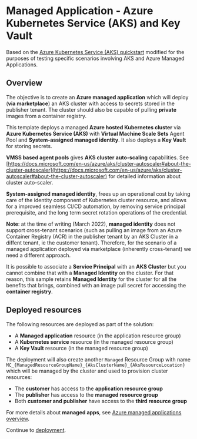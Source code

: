 # Managed Application - Azure Kubernetes Service (AKS) and Key Vault

Based on the [Azure Kubernetes Service (AKS) quickstart](https://github.com/Azure/azure-quickstart-templates/tree/master/quickstarts/microsoft.kubernetes/aks-vmss-systemassigned-identity#azure-kubernetes-service-aks) modified for the purposes of testing specific scenarios involving AKS and Azure Managed Applications.

## Overview

The objective is to create an **Azure managed application** which will deploy (**via marketplace**) an AKS cluster with access to secrets stored in the publisher tenant. The cluster should also be capable of pulling **private** images from a container registry.

This template deploys a managed **Azure hosted Kubernetes cluster** via **Azure Kubernetes Service (AKS)** with **Virtual Machine Scale Sets** Agent Pool and **System-assigned managed identity**. It also deploys a **Key Vault** for storing secrets.

**VMSS based agent pools** gives **AKS cluster** **auto-scaling** capabilities.
See [https://docs.microsoft.com/en-us/azure/aks/cluster-autoscaler#about-the-cluster-autoscaler](https://docs.microsoft.com/en-us/azure/aks/cluster-autoscaler#about-the-cluster-autoscaler) for detailed information about cluster auto-scaler.

**System-assigned managed identity**, frees up an operational cost by taking care of the identity component of Kubernetes cluster resource, and allows for a improved seamless CI/CD automation, by removing service principal prerequisite, and the long term secret rotation operations of the credential.  

**Note**: at the time of writing (March 2022), **managed identity** does not support cross-tenant scenarios (such as pulling an image from an Azure Container Registry (ACR) in the publisher tenant by an AKS Cluster in a diffent tenant, ie the customer tenant). Therefore, for the scenario of a managed application deployed via marketplace (inherently cross-tenant) we need a different approach.

It is possible to associate a **Service Principal** with an **AKS Cluster** but you cannot combine that with a **Managed Identity** on the cluster. For that reason, this sample retains **Managed Identity** for the cluster for all the benefits that brings, combined with an image pull secret for accessing the **container registry**.

## Deployed resources

The following resources are deployed as part of the solution:

* A **Managed application** resource (in the application resource group)
* A **Kubernetes service** resource (in the managed resource group)
* A **Key Vault** resource (in the managed resource group)

The deployment will also create another `Managed` Resource Group with name `MC_{ManagedResourceGroupName}_{AksClusterName}_{AksResourceLocation}` which will be managed by the cluster and used to provision cluster resources:

* The **customer** has access to the **application resource group**
* The **publisher** has access to the **managed resource group**
* Both **customer and publisher** have access to the **third resource group**

For more details about **managed apps**, see [Azure managed applications overview](https://docs.microsoft.com/azure/azure-resource-manager/managed-applications/overview).

Continue to [deployment](./docs/deploy.md).

